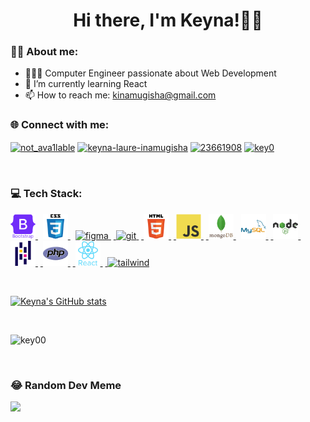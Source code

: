<h1 align='center'> Hi there, I'm Keyna!👋🏾</h1>
<h3>✍🏾 About me:</h3> 

- 👩🏻‍💻 Computer Engineer passionate about Web Development
- 💬 I’m currently learning React
- 📫 How to reach me: kinamugisha@gmail.com

<h3 align="left"> 🌐 Connect with me:</h3>
<p align="left">
<a href="https://twitter.com/not_ava1lable" target="blank"><img align="center" src="https://raw.githubusercontent.com/rahuldkjain/github-profile-readme-generator/master/src/images/icons/Social/twitter.svg" alt="not_ava1lable" height="30" width="40" /></a>
<a href="https://linkedin.com/in/keyna-laure-inamugisha" target="blank"><img align="center" src="https://raw.githubusercontent.com/rahuldkjain/github-profile-readme-generator/master/src/images/icons/Social/linked-in-alt.svg" alt="keyna-laure-inamugisha" height="30" width="40" /></a>
<a href="https://stackoverflow.com/users/23661908" target="blank"><img align="center" src="https://raw.githubusercontent.com/rahuldkjain/github-profile-readme-generator/master/src/images/icons/Social/stack-overflow.svg" alt="23661908" height="30" width="40" /></a>
<a href="https://www.leetcode.com/key0" target="blank"><img align="center" src="https://raw.githubusercontent.com/rahuldkjain/github-profile-readme-generator/master/src/images/icons/Social/leet-code.svg" alt="key0" height="30" width="40" /></a>
</p>

<br/>


<h3 align="left"> 💻 Tech Stack: </h3>

<p align="left" > <a href="https://getbootstrap.com" target="_blank" rel="noreferrer"> <img src="https://raw.githubusercontent.com/devicons/devicon/master/icons/bootstrap/bootstrap-plain-wordmark.svg" alt="bootstrap" width="40" height="40"/> </a> &nbsp; <a href="https://www.w3schools.com/css/" target="_blank" rel="noreferrer"> <img src="https://raw.githubusercontent.com/devicons/devicon/master/icons/css3/css3-original-wordmark.svg" alt="css3" width="40" height="40"/> </a>&nbsp; <a href="https://www.figma.com/" target="_blank" rel="noreferrer"> <img src="https://www.vectorlogo.zone/logos/figma/figma-icon.svg" alt="figma" width="40" height="40"/> </a> &nbsp;<a href="https://git-scm.com/" target="_blank" rel="noreferrer"> <img src="https://www.vectorlogo.zone/logos/git-scm/git-scm-icon.svg" alt="git" width="40" height="40"/> </a> &nbsp;<a href="https://www.w3.org/html/" target="_blank" rel="noreferrer"> <img src="https://raw.githubusercontent.com/devicons/devicon/master/icons/html5/html5-original-wordmark.svg" alt="html5" width="40" height="40"/> </a> &nbsp;<a href="https://developer.mozilla.org/en-US/docs/Web/JavaScript" target="_blank" rel="noreferrer"> <img src="https://raw.githubusercontent.com/devicons/devicon/master/icons/javascript/javascript-original.svg" alt="javascript" width="40" height="40"/> </a> &nbsp;<a href="https://www.mongodb.com/" target="_blank" rel="noreferrer"> <img src="https://raw.githubusercontent.com/devicons/devicon/master/icons/mongodb/mongodb-original-wordmark.svg" alt="mongodb" width="40" height="40"/> </a>&nbsp; <a href="https://www.mysql.com/" target="_blank" rel="noreferrer"> <img src="https://raw.githubusercontent.com/devicons/devicon/master/icons/mysql/mysql-original-wordmark.svg" alt="mysql" width="40" height="40"/> </a> &nbsp;<a href="https://nodejs.org" target="_blank" rel="noreferrer"> <img src="https://raw.githubusercontent.com/devicons/devicon/master/icons/nodejs/nodejs-original-wordmark.svg" alt="nodejs" width="40" height="40"/> </a>&nbsp; <a href="https://pandas.pydata.org/" target="_blank" rel="noreferrer"> <img src="https://raw.githubusercontent.com/devicons/devicon/2ae2a900d2f041da66e950e4d48052658d850630/icons/pandas/pandas-original.svg" alt="pandas" width="40" height="40"/> </a> &nbsp;<a href="https://www.php.net" target="_blank" rel="noreferrer"> <img src="https://raw.githubusercontent.com/devicons/devicon/master/icons/php/php-original.svg" alt="php" width="40" height="40"/> </a> &nbsp;<a href="https://reactjs.org/" target="_blank" rel="noreferrer"> <img src="https://raw.githubusercontent.com/devicons/devicon/master/icons/react/react-original-wordmark.svg" alt="react" width="40" height="40"/> </a> &nbsp;<a href="https://tailwindcss.com/" target="_blank" rel="noreferrer"> <img src="https://www.vectorlogo.zone/logos/tailwindcss/tailwindcss-icon.svg" alt="tailwind" width="40" height="40"/> </a> </p>

<br/>

[![Keyna's GitHub stats](https://github-readme-stats.vercel.app/api?username=key00&show_icons=true&theme=ambient_gradient)](https://github.com/anuraghazra/github-readme-stats)

<br/>
<p><img src="https://github-readme-stats-keyna-laure-inamugishas-projects.vercel.app/api/top-langs?username=key00&show_icons=true&locale=en&layout=compact" alt="key00" /></p>

<br/>


### 😂 Random Dev Meme
<img src='https://randommeme-five.vercel.app/' style="height: 400px;"/>
